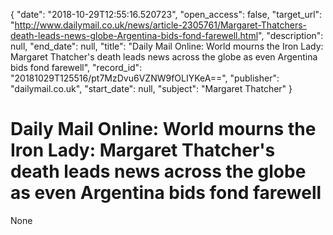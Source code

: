 {
  "date": "2018-10-29T12:55:16.520723", 
  "open_access": false, 
  "target_url": "http://www.dailymail.co.uk/news/article-2305761/Margaret-Thatchers-death-leads-news-globe-Argentina-bids-fond-farewell.html", 
  "description": null, 
  "end_date": null, 
  "title": "Daily Mail Online: World mourns the Iron Lady: Margaret Thatcher's death leads news across the globe as even Argentina bids fond farewell", 
  "record_id": "20181029T125516/pt7MzDvu6VZNW9fOLIYKeA==", 
  "publisher": "dailymail.co.uk", 
  "start_date": null, 
  "subject": "Margaret Thatcher"
}

# Daily Mail Online: World mourns the Iron Lady: Margaret Thatcher's death leads news across the globe as even Argentina bids fond farewell

None